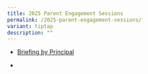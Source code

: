 ```yaml
---
title: 2025 Parent Engagement Sessions
permalink: /2025-parent-engagement-sessions/
variant: tiptap
description: ""
---
```

<ul data-tight="true" class="tight">
<li>
<p><a href="/files/Resource for Parents/2025_Parent_Engagement_by_Principal.pdf" rel="noopener nofollow" target="_blank">Briefing by Principal</a>
</p>
</li>
<li>
<p></p>
</li>
</ul>
<p></p>